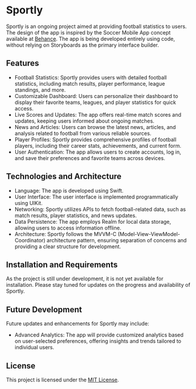 # Sportly

Sportly is an ongoing project aimed at providing football statistics to users. The design of the app is inspired by the Soccer Mobile App concept available at [Behance](https://www.behance.net/gallery/92564557/Soccer-Mobile-App). The app is being developed entirely using code, without relying on Storyboards as the primary interface builder. 

## Features

- Football Statistics: Sportly provides users with detailed football statistics, including match results, player performance, league standings, and more.
- Customizable Dashboard: Users can personalize their dashboard to display their favorite teams, leagues, and player statistics for quick access.
- Live Scores and Updates: The app offers real-time match scores and updates, keeping users informed about ongoing matches.
- News and Articles: Users can browse the latest news, articles, and analysis related to football from various reliable sources.
- Player Profiles: Sportly provides comprehensive profiles of football players, including their career stats, achievements, and current form.
- User Authentication: The app allows users to create accounts, log in, and save their preferences and favorite teams across devices.

## Technologies and Architecture

- Language: The app is developed using Swift.
- User Interface: The user interface is implemented programmatically using UIKit.
- Networking: Sportly utilizes APIs to fetch football-related data, such as match results, player statistics, and news updates.
- Data Persistence: The app employs Realm for local data storage, allowing users to access information offline.
- Architecture: Sportly follows the MVVM-C (Model-View-ViewModel-Coordinator) architecture pattern, ensuring separation of concerns and providing a clear structure for development.

## Installation and Requirements

As the project is still under development, it is not yet available for installation. Please stay tuned for updates on the progress and availability of Sportly.

## Future Development

Future updates and enhancements for Sportly may include:

<!--- In App notifications for match updates and important events.-->
- Advanced Analytics: The app will provide customized analytics based on user-selected preferences, offering insights and trends tailored to individual users.
<!--- Social features to enable users to connect, share, and discuss football-related content.-->

## License

This project is licensed under the [MIT License](https://github.com/mnmn13/Sportly/blob/main/LICENSE).
